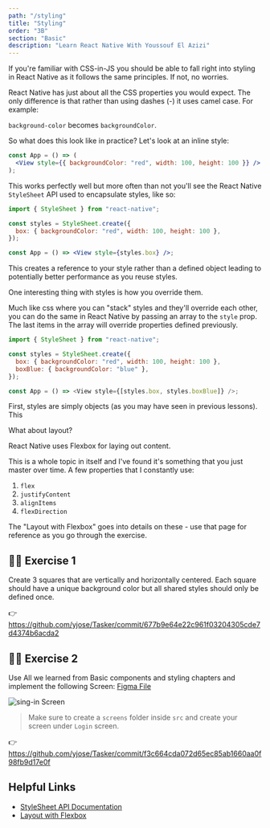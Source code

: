 ```yaml
---
path: "/styling"
title: "Styling"
order: "3B"
section: "Basic"
description: "Learn React Native With Youssouf El Azizi"
---
```


If you're familiar with CSS-in-JS you should be able to fall right into styling in React Native as it follows the same principles. If not, no worries.

React Native has just about all the CSS properties you would expect. The only difference is that rather than using dashes (-) it uses camel case. For example:

`background-color` becomes `backgroundColor`.

So what does this look like in practice? Let's look at an inline style:

```jsx
const App = () => (
  <View style={{ backgroundColor: "red", width: 100, height: 100 }} />
);
```

This works perfectly well but more often than not you'll see the React Native `StyleSheet` API used to encapsulate styles, like so:

```jsx
import { StyleSheet } from "react-native";

const styles = StyleSheet.create({
  box: { backgroundColor: "red", width: 100, height: 100 },
});

const App = () => <View style={styles.box} />;
```

This creates a reference to your style rather than a defined object leading to potentially better performance as you reuse styles.

One interesting thing with styles is how you override them.

Much like css where you can "stack" styles and they'll override each other, you can do the same in React Native by passing an array to the `style` prop. The last items in the array will override properties defined previously.

```js
import { StyleSheet } from "react-native";

const styles = StyleSheet.create({
  box: { backgroundColor: "red", width: 100, height: 100 },
  boxBlue: { backgroundColor: "blue" },
});

const App = () => <View style={[styles.box, styles.boxBlue]} />;
```

First, styles are simply objects (as you may have seen in previous lessons). This

What about layout?

React Native uses Flexbox for laying out content.

This is a whole topic in itself and I've found it's something that you just master over time. A few properties that I constantly use:

1. `flex`
2. `justifyContent`
3. `alignItems`
4. `flexDirection`

The "Layout with Flexbox" goes into details on these - use that page for reference as you go through the exercise.

## 🧑‍💻 Exercise 1

Create 3 squares that are vertically and horizontally centered. Each square should have a unique background color but all shared styles should only be defined once.

👉 https://github.com/yjose/Tasker/commit/677b9e64e22c961f03204305cde7d4374b6acda2

## 🧑‍💻 Exercise 2

Use All we learned from Basic components and styling chapters and implement the following Screen: [Figma File ](https://www.figma.com/file/bu3I2wAKP3s59tMO3Z2JWk/Tasker?node-id=20510%3A681)

![sing-in Screen](./images/sign-in-screen.jpg)

> Make sure to create a `screens` folder inside `src` and create your screen under `Login` screen.

👉 https://github.com/yjose/Tasker/commit/f3c664cda072d65ec85ab1660aa0f98fb9d17e0f

## Helpful Links

- [StyleSheet API Documentation](https://reactnative.dev/docs/stylesheet)
- [Layout with Flexbox](https://reactnative.dev/docs/flexbox)
